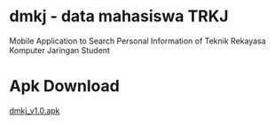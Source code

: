 # dmkj - data mahasiswa TRKJ

Mobile Application to Search Personal Information of Teknik Rekayasa Komputer Jaringan Student

# Apk Download
[dmkj_v1.0.apk](https://irch-it.my.id/flutter/app-release.apk)
